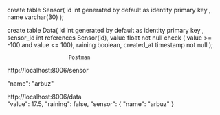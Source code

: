 create table Sensor(
id int generated by default as identity primary key ,
name varchar(30)
);

create table Data(
id int generated by default as identity primary key ,
sensor_id int references Sensor(id),
value float not null check ( value >= -100 and value <= 100),
raining boolean,
created_at timestamp not null
);
	
						Postman
http://localhost:8006/sensor

"name": "arbuz"

http://localhost:8006/data        
"value": 17.5,
"raining": false,
"sensor": {
"name": "arbuz"
}
  